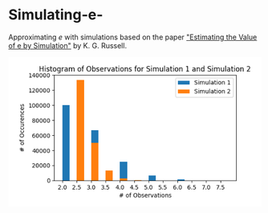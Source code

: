 # Simulating-e-

Approximating $e$ with simulations based on the paper ["Estimating the Value of e by Simulation"](https://www.jstor.org/stable/2685243?seq=1#page_scan_tab_contents) by K. G. Russell.

![image](histogram.png)
